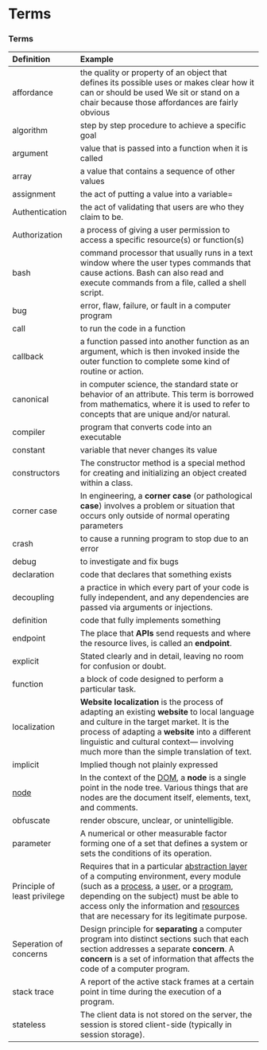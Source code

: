 # Terms

### Terms

| Definition | Example |
| :--- | :--- |
| affordance | the quality or property of an object that defines its possible uses or makes clear how it can or should be used We sit or stand on a chair because those affordances are fairly obvious |
| algorithm | step by step procedure to achieve a specific goal |
| argument | value that is passed into a function when it is called |
| array | a value that contains a sequence of other values |
| assignment | the act of putting a value into a variable= |
| Authentication | the act of validating that users are who they claim to be. |
| Authorization | a process of giving a user permission to access a specific resource\(s\) or function\(s\) |
| bash | command processor that usually runs in a text window where the user types commands that cause actions. Bash can also read and execute commands from a file, called a shell script. |
| bug | error, flaw, failure, or fault in a computer program |
| call | to run the code in a function |
| callback | a function passed into another function as an argument, which is then invoked inside the outer function to complete some kind of routine or action. |
| canonical | in computer science, the standard state or behavior of an attribute. This term is borrowed from mathematics, where it is used to refer to concepts that are unique and/or natural. |
| compiler | program that converts code into an executable |
| constant | variable that never changes its value |
| constructors | The constructor method is a special method for creating and initializing an object created within a class. |
| corner case | In engineering, a **corner case** \(or pathological **case**\) involves a problem or situation that occurs only outside of normal operating parameters |
| crash | to cause a running program to stop due to an error |
| debug | to investigate and fix bugs |
| declaration | code that declares that something exists |
| decoupling | a practice in which every part of your code is fully independent, and any dependencies are passed via arguments or injections. |
| definition | code that fully implements something |
| endpoint | The place that **APIs** send requests and where the resource lives, is called an **endpoint**. |
| explicit | Stated clearly and in detail, leaving no room for confusion or doubt. |
| function | a block of code designed to perform a particular task. |
| localization | **Website localization** is the process of adapting an existing **website** to local language and culture in the target market. It is the process of adapting a **website** into a different linguistic and cultural context— involving much more than the simple translation of text. |
| implicit | Implied though not plainly expressed |
| [node](https://developer.mozilla.org/en-US/docs/Glossary/Node/DOM) | In the context of the [DOM](https://developer.mozilla.org/en-US/docs/Glossary/DOM), a **node** is a single point in the node tree. Various things that are nodes are the document itself, elements, text, and comments. |
| obfuscate | render obscure, unclear, or unintelligible. |
| parameter | A numerical or other measurable factor forming one of a set that defines a system or sets the conditions of its operation. |
| Principle of least privilege | Requires that in a particular [abstraction layer](https://en.wikipedia.org/wiki/Abstraction_layer) of a computing environment, every module \(such as a [process](https://en.wikipedia.org/wiki/Process_%28computing%29), a [user](https://en.wikipedia.org/wiki/User_%28computing%29), or a [program](https://en.wikipedia.org/wiki/Computer_program), depending on the subject\) must be able to access only the information and [resources](https://en.wikipedia.org/wiki/Resource_%28computer_science%29) that are necessary for its legitimate purpose. |
| Seperation of concerns | Design principle for **separating** a computer program into distinct sections such that each section addresses a separate **concern**. A **concern** is a set of information that affects the code of a computer program. |
| stack trace | A report of the active stack frames at a certain point in time during the execution of a program. |
| stateless | The client data is not stored on the server, the session is stored client-side \(typically in session storage\). |

